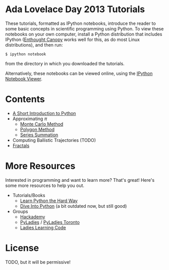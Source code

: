 Ada Lovelace Day 2013 Tutorials
===============================

These tutorials, formatted as IPython notebooks, introduce the reader to
some basic concepts in scientific programming using Python.
To view these notebooks on your own computer, install a Python distribution
that includes IPython ([Enthought Canopy](https://www.enthought.com/products/canopy/)
works well for this, as do most Linux distributions), and then run:

    $ ipython notebook
    
from the directory in which you downloaded the tutorials.

Alternatively, these notebooks can be viewed online, using the [IPython Notebook
Viewer](http://nbviewer.ipython.org/).

Contents
========

- [A Short Introduction to Python](http://nbviewer.ipython.org/urls/raw.github.com/cgranade/ada-lovelace-day-2013/master/A%2520Short%2520Introduction%2520to%2520Python.ipynb)
- Approximating *π*
  - [Monte Carlo Method](http://nbviewer.ipython.org/urls/raw.github.com/cgranade/ada-lovelace-day-2013/master/Approximating%2520%25CF%2580%2520-%2520Monte%2520Carlo.ipynb)
  - [Polygon Method](http://nbviewer.ipython.org/urls/github.com/cgranade/ada-lovelace-day-2013/raw/master/Approximating%2520%25CF%2580%2520-%2520Polygons.ipynb)
  - [Series Summation](http://nbviewer.ipython.org/urls/github.com/cgranade/ada-lovelace-day-2013/raw/master/Approximating%2520%25CF%2580%2520-%2520Series%2520Summation.ipynb)
- Computing Ballistic Trajectories (TODO)
- [Fractals](http://nbviewer.ipython.org/urls/github.com/cgranade/ada-lovelace-day-2013/raw/master/Fractals.ipynb)

More Resources
==============

Interested in programming and want to learn more? That's great! Here's some more
resources to help you out.

- Tutorials/Books
  - [Learn Python the Hard Way](http://learnpythonthehardway.org/)
  - [Dive Into Python](http://www.diveintopython.net/toc/index.html) (a bit outdated now, but still good)
- Groups
  - [Hackademy](http://hackademy.ca/home)
  - [PyLadies](http://www.pyladies.com/) / [PyLadies Toronto](http://www.meetup.com/Pyladies-Toronto/)
  - [Ladies Learning Code](http://ladieslearningcode.com/)

License
=======

TODO, but it will be permissive!

